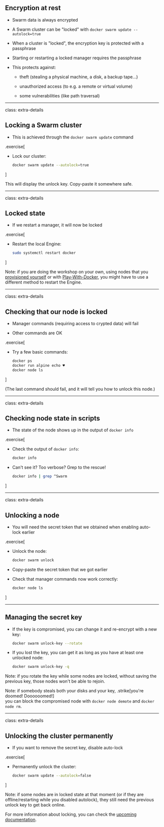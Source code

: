 ## Encryption at rest

- Swarm data is always encrypted

- A Swarm cluster can be "locked" with `docker swarm update --autolock=true`

- When a cluster is "locked", the encryption key is protected with a passphrase

- Starting or restarting a locked manager requires the passphrase

- This protects against:

  - theft (stealing a physical machine, a disk, a backup tape...)

  - unauthorized access (to e.g. a remote or virtual volume)

  - some vulnerabilities (like path traversal)

---

class: extra-details

## Locking a Swarm cluster

- This is achieved through the `docker swarm update` command

.exercise[

- Lock our cluster:
  ```bash
  docker swarm update --autolock=true
  ```

]

This will display the unlock key. Copy-paste it somewhere safe.

---

class: extra-details
## Locked state

- If we restart a manager, it will now be locked

.exercise[

- Restart the local Engine:
  ```bash
  sudo systemctl restart docker
  ```

]

Note: if you are doing the workshop on your own, using nodes
that you [provisioned yourself](https://@@GITREPO@@/tree/master/prepare-machine) or with [Play-With-Docker](https://play-with-docker.com/), you might have to use a different method to restart the Engine.

---

class: extra-details
## Checking that our node is locked

- Manager commands (requiring access to crypted data) will fail

- Other commands are OK

.exercise[

- Try a few basic commands:
  ```bash
  docker ps
  docker run alpine echo ♥
  docker node ls
  ```

<!-- ```wait Swarm is encrypted``` -->

]

(The last command should fail, and it will tell you how to unlock this node.)

---

class: extra-details
## Checking node state in scripts

- The state of the node shows up in the output of `docker info`

.exercise[

- Check the output of `docker info`:
  ```bash
  docker info
  ```

- Can't see it? Too verbose? Grep to the rescue!
  ```bash
  docker info | grep ^Swarm
  ```

]

---

class: extra-details
## Unlocking a node

- You will need the secret token that we obtained when enabling auto-lock earlier

.exercise[

- Unlock the node:
  ```bash
  docker swarm unlock
  ```

- Copy-paste the secret token that we got earlier

- Check that manager commands now work correctly:
  ```bash
  docker node ls
  ```

]

---

## Managing the secret key

- If the key is compromised, you can change it and re-encrypt with a new key:
  ```bash
  docker swarm unlock-key --rotate
  ```

- If you lost the key, you can get it as long as you have at least one unlocked node:
  ```bash
  docker swarm unlock-key -q
  ```

Note: if you rotate the key while some nodes are locked, without saving the previous key, those nodes won't be able to rejoin.

Note: if somebody steals both your disks and your key, .strike[you're doomed! Doooooomed!]
<br/>you can block the compromised node with `docker node demote` and `docker node rm`.

---

class: extra-details
## Unlocking the cluster permanently

- If you want to remove the secret key, disable auto-lock

.exercise[

- Permanently unlock the cluster:
  ```bash
  docker swarm update --autolock=false
  ```

]

Note: if some nodes are in locked state at that moment (or if they are offline/restarting
while you disabled autolock), they still need the previous unlock key to get back online.

For more information about locking, you can check the [upcoming documentation](https://github.com/docker/docker.github.io/pull/694).
